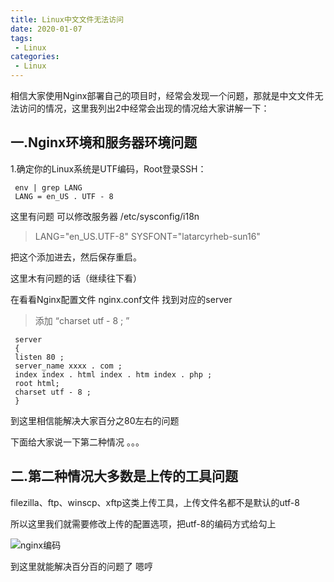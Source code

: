 ```yaml
---
title: Linux中文文件无法访问
date: 2020-01-07
tags:
 - Linux
categories:
 - Linux
---
```



相信大家使用Nginx部署自己的项目时，经常会发现一个问题，那就是中文文件无法访问的情况，这里我列出2中经常会出现的情况给大家讲解一下：

## 一.Nginx环境和服务器环境问题

   1.确定你的Linux系统是UTF编码，Root登录SSH：
    
     env | grep LANG
     LANG = en_US . UTF - 8
   这里有问题 可以修改服务器 /etc/sysconfig/i18n
   > LANG="en_US.UTF-8"
     SYSFONT="latarcyrheb-sun16"
   

   把这个添加进去，然后保存重启。
   
   
   这里木有问题的话（继续往下看）
     
   在看看Nginx配置文件 nginx.conf文件
   找到对应的server
   
  >添加 “charset utf - 8 ; ”

     server
     {
     listen 80 ;
     server_name xxxx . com ;
     index index . html index . htm index . php ;
     root html;
     charset utf - 8 ;   
     }
    
  到这里相信能解决大家百分之80左右的问题
  
  下面给大家说一下第二种情况 。。。
  
  ## 二.第二种情况大多数是上传的工具问题
  filezilla、ftp、winscp、xftp这类上传工具，上传文件名都不是默认的utf-8
  
  所以这里我们就需要修改上传的配置选项，把utf-8的编码方式给勾上
  
  <img :src="$withBase('/assets/image/nginxerr01.png')" alt="nginx编码">
  
  到这里就能解决百分百的问题了 嗯哼 
  
  
